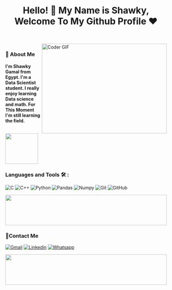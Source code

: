 <h1 align="center">Hello! 👋 <!-- <img src="https://raw.githubusercontent.com/MartinHeinz/MartinHeinz/master/wave.gif" width="25px"> --> My Name is Shawky, Welcome To My Github Profile ♥</h1>
<!-- # Hello! <img src="https://raw.githubusercontent.com/MartinHeinz/MartinHeinz/master/wave.gif" width="30px"> My Name is Shawky, Welcome To My Github Profile ♥  -->
<!-- <img src="https://github.com/Govindv7555/Govindv7555/blob/main/49e76e0596857673c5c80c85b84394c1.gif" width=1000px height=95px> -->

<br/>
<br/>

<img align="right" src="https://media.giphy.com/media/MeJgB3yMMwIaHmKD4z/giphy.gif" alt="Coder GIF" width="390" height="280">

<h3>🚀 About Me</h3> 
<h4> I'm Shawky Gamal from Egypt. I'm a Data Scientist student. I really enjoy learning Data science and math. For This Moment I'm still learning the field. </h4>


	

<img align="center" src="https://github.com/Govindv7555/Govindv7555/blob/main/49e76e0596857673c5c80c85b84394c1.gif" width= 45% height=95px>

### Languages and Tools 🛠 : 

![C](https://img.shields.io/badge/C-172A3A?logo=C&logoColor=Black)
![C++](https://img.shields.io/badge/c%2B%2B-blue?logo=c%2B%2B)
![Python](https://img.shields.io/badge/python-gray?logo=python&color=gray)
![Pandas](https://img.shields.io/badge/pandas-ffffff?logo=pandas&color=black)
![Numpy](https://img.shields.io/badge/Numby-Yellow?logo=numpy&color=Yellow)
![Git](https://img.shields.io/badge/-Git-%23F05032?logo=git&logoColor=%23ffffff)
![GitHub](https://img.shields.io/badge/-GitHub-181717?logo=github)







<img src="https://github.com/Govindv7555/Govindv7555/blob/main/49e76e0596857673c5c80c85b84394c1.gif" width=100% height=95px>

 ### 🔗Contact Me

[![Gmail](https://img.shields.io/badge/Gmail-D14836?style=for-the-badge&logo=gmail&logoColor=white&link=mailto:AmrSaaayed74@gmail.com)](mailto:shawkygamal150@gmail.com)
[![Linkedin](https://img.shields.io/badge/LinkedIn-0077B5?style=for-the-badge&logo=linkedin&logoColor=white
)](https://www.linkedin.com/in/shawky-gamal-0712b220a/)
[![Whatsapp](https://img.shields.io/badge/-Whatsapp-075e54?style=for-the-badge&logo=Whatsapp&logoColor=white)](https://api.whatsapp.com/send?phone=01097335759)

<!-- ### 🔗Contact Me
[
[![Gmail](https://img.shields.io/badge/-Gmail-c14438?style=flat-square&logo=Gmail&logoColor=white&link=mailto:shawkygamal150@gmail.com)](mailto:shawkygamal150@gmail.com)
[![Linkedin Badge](https://img.shields.io/badge/-LinkedIn-blue?style=flat-square&logo=Linkedin&logoColor=white&link=https://www.linkedin.com/in/shawky-gamal-0712b220a/)][(https://www.linkedin.com/in/amr-elsayed74?fbclid=IwAR2GQHOg_V5M1g1n4E85stLhI1Y_ihhGWhOKgzbt0P9p8Zlnfl284Ku4_Kc](https://www.linkedin.com/in/shawky-gamal-0712b220a/))
[![Whatsapp](https://img.shields.io/badge/-Whatsapp-075e54?style=for-the-badge&logo=Whatsapp&logoColor=white)](https://api.whatsapp.com/send/?phone=+201097335759) -->


<!-- ### 🔗 Links
[![linkedin]([https://img.shields.io/badge/linkedin-0a66c2?style=for-the-badge&logo=linkedin&logoColor=white)](https://www.linkedin.com/in/amr-elsayed74?fbclid=IwAR2GQHOg_V5M1g1n4E85stLhI1Y_ihhGWhOKgzbt0P9p8Zlnfl284Ku4_Kc](https://www.linkedin.com/in/shawky-gamal-0712b220a/))
[![Whatsapp](https://img.shields.io/badge/-Whatsapp-075e54?style=for-the-badge&logo=Whatsapp&logoColor=white)](https://api.whatsapp.com/send/?phone=01097335759)
<a href="mailto:shawkygamal150@gmail.com"><img  src="https://img.shields.io/badge/Gmail-D14836?style=for-the-badge&logo=gmail&logoColor=white"></a> -->

 <img src="https://github.com/Govindv7555/Govindv7555/blob/main/49e76e0596857673c5c80c85b84394c1.gif" width=100% height=95px>

<!-- ### Stats

[![Top Langs](https://github-readme-stats.vercel.app/api/top-langs/?username=AmrSayed74&layout=compact)](https://github.com/anuraghazra/github-readme-stats)

---

<br/>
-->


